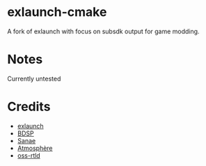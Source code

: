 # exlaunch-cmake

A fork of exlaunch with focus on subsdk output for game modding.

# Notes

Currently untested

# Credits

- [exlaunch](https://github.com/shadowninja108/exlaunch/)
- [BDSP](https://github.com/Martmists-GH/BDSP)
- [Sanae](https://github.com/Sanae6)
- [Atmosphère](https://github.com/Atmosphere-NX/Atmosphere)
- [oss-rtld](https://github.com/Thog/oss-rtld)
